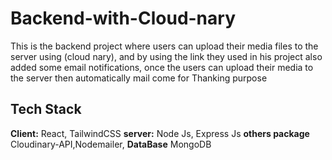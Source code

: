 # Backend-with-Cloud-nary
This is the backend project where users can upload their media files to the server using (cloud nary), and by using the link they used in his project also added some email notifications, once the users can upload their media to the server then automatically mail come for Thanking purpose 


## Tech Stack

**Client:** React, TailwindCSS
**server:** Node Js, Express Js
**others package** Cloudinary-API,Nodemailer, 
**DataBase** MongoDB
